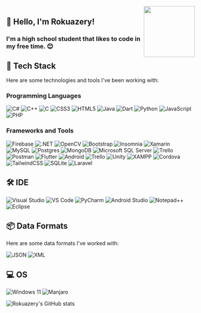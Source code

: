 <img align="right" src="https://tenor.com/view/cute-animals-mochi-mochi-peach-cat-goma-cat-wave-gif-17543358.gif" width="136">

## 👋 Hello, I'm Rokuazery! 
### I'm a high school student that likes to code in my free time. 😊


## 🔧 Tech Stack

Here are some technologies and tools I've been working with:

### Programming Languages
![C#](https://img.shields.io/badge/c%23-%23239120.svg?style=for-the-badge&logo=c-sharp&logoColor=white) ![C++](https://img.shields.io/badge/c++-%2300599C.svg?style=for-the-badge&logo=c%2B%2B&logoColor=white) ![C](https://img.shields.io/badge/c-%2300599C.svg?style=for-the-badge&logo=c&logoColor=white) ![CSS3](https://img.shields.io/badge/css3-%231572B6.svg?style=for-the-badge&logo=css3&logoColor=white) ![HTML5](https://img.shields.io/badge/html5-%23E34F26.svg?style=for-the-badge&logo=html5&logoColor=white) ![Java](https://img.shields.io/badge/java-%23ED8B00.svg?style=for-the-badge&logo=java&logoColor=white) ![Dart](https://img.shields.io/badge/dart-%230175C2.svg?style=for-the-badge&logo=dart&logoColor=white) ![Python](https://img.shields.io/badge/Python-FFD43B?style=for-the-badge&logo=python&logoColor=blue) ![JavaScript](https://img.shields.io/badge/JavaScript-323330?style=for-the-badge&logo=javascript&logoColor=F7DF1E) ![PHP](https://img.shields.io/badge/php-%23777BB4.svg?style=for-the-badge&logo=php&logoColor=white) 

### Frameworks and Tools
![Firebase](https://img.shields.io/badge/firebase-%23039BE5.svg?style=for-the-badge&logo=firebase) ![.NET](https://img.shields.io/badge/.NET-5C2D91?style=for-the-badge&logo=.net&logoColor=white) ![OpenCV](https://img.shields.io/badge/OpenCV-27338e?style=for-the-badge&logo=OpenCV&logoColor=white) ![Bootstrap](https://img.shields.io/badge/bootstrap-%23563D7C.svg?style=for-the-badge&logo=bootstrap&logoColor=white) ![Insomnia](https://img.shields.io/badge/Insomnia-black?style=for-the-badge&logo=insomnia&logoColor=5849BE) ![Xamarin](https://img.shields.io/badge/Xamarin-3199DC?style=for-the-badge&logo=xamarin&logoColor=white) ![MySQL](https://img.shields.io/badge/mysql-%2300f.svg?style=for-the-badge&logo=mysql&logoColor=white) ![Postgres](https://img.shields.io/badge/postgres-%23316192.svg?style=for-the-badge&logo=postgresql&logoColor=white) ![MongoDB](https://img.shields.io/badge/MongoDB-%234ea94b.svg?style=for-the-badge&logo=mongodb&logoColor=white) ![Microsoft SQL Server](https://img.shields.io/badge/Microsoft%20SQL%20Sever-CC2927?style=for-the-badge&logo=microsoft%20sql%20server&logoColor=white) ![Trello](https://img.shields.io/badge/Trello-%23026AA7.svg?style=for-the-badge&logo=Trello&logoColor=white) ![Postman](https://img.shields.io/badge/Postman-FF6C37?style=for-the-badge&logo=postman&logoColor=white) ![Flutter](https://img.shields.io/badge/Flutter-%2302569B.svg?style=for-the-badge&logo=Flutter&logoColor=white) ![Android](https://img.shields.io/badge/android-%2320232a.svg?style=for-the-badge&logo=android&logoColor=%a4c639) ![Trello](https://img.shields.io/badge/Trello-0052CC?style=for-the-badge&logo=trello&logoColor=white) ![Unity](https://img.shields.io/badge/Unity-100000?style=for-the-badge&logo=unity&logoColor=white) ![XAMPP](https://img.shields.io/badge/Xampp-F37623?style=for-the-badge&logo=xampp&logoColor=white) ![Cordova](https://img.shields.io/badge/Cordova-35434F?style=for-the-badge&logo=apache-cordova&logoColor=E8E8E8) ![TailwindCSS](https://img.shields.io/badge/Tailwind_CSS-38B2AC?style=for-the-badge&logo=tailwind-css&logoColor=white) ![SQLite](https://img.shields.io/badge/SQLite-07405E?style=for-the-badge&logo=sqlite&logoColor=white) ![Laravel](https://img.shields.io/badge/laravel-%23FF2D20.svg?style=for-the-badge&logo=laravel&logoColor=white)

## 🛠️ IDE
![Visual Studio](https://img.shields.io/badge/VS_2022-5C2D91?style=for-the-badge&logo=visual%20studio&logoColor=white) ![VS Code](https://img.shields.io/badge/VSCode-0078D4?style=for-the-badge&logo=visual%20studio%20code&logoColor=white) ![PyCharm](https://img.shields.io/badge/PyCharm-000000.svg?&style=for-the-badge&logo=PyCharm&logoColor=white) ![Android Studio](https://img.shields.io/badge/Android_Studio-3DDC84?style=for-the-badge&logo=android-studio&logoColor=white) ![Notepad++](https://img.shields.io/badge/Notepad++-90E59A.svg?style=for-the-badge&logo=notepad%2B%2B&logoColor=black)
![Eclipse](https://img.shields.io/badge/Eclipse-2C2255?style=for-the-badge&logo=eclipse&logoColor=white)

## 📦 Data Formats

Here are some data formats I've worked with:

![JSON](https://img.shields.io/badge/json-5E5C5C?style=for-the-badge&logo=json&logoColor=white) 
![XML](https://img.shields.io/badge/XML-E34F26?style=for-the-badge&logo=xml&logoColor=white)

## 💻 OS
![Windows 11](https://img.shields.io/badge/Windows_11-0078d4?style=for-the-badge&logo=windows-11&logoColor=white) ![Manjaro](https://img.shields.io/badge/manjaro-35BF5C?style=for-the-badge&logo=manjaro&logoColor=white)

![Rokuazery's GitHub stats](https://github-readme-stats.vercel.app/api?username=rokuazery&show_icons=false&include_all_commits=false&count_private=true&theme=radical)
